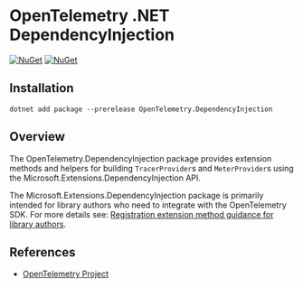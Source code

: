 # OpenTelemetry .NET DependencyInjection

[![NuGet](https://img.shields.io/nuget/v/OpenTelemetry.DependencyInjection.svg)](https://www.nuget.org/packages/OpenTelemetry.DependencyInjection)
[![NuGet](https://img.shields.io/nuget/dt/OpenTelemetry.DependencyInjection.svg)](https://www.nuget.org/packages/OpenTelemetry.DependencyInjection)

## Installation

```shell
dotnet add package --prerelease OpenTelemetry.DependencyInjection
```

## Overview

The OpenTelemetry.DependencyInjection package provides extension methods and
helpers for building `TracerProvider`s and `MeterProvider`s using the
Microsoft.Extensions.DependencyInjection API.

The Microsoft.Extensions.DependencyInjection package is primarily intended for
library authors who need to integrate with the OpenTelemetry SDK. For more
details see: [Registration extension method guidance for library
authors](../../docs/trace/extending-the-sdk/README.md#registration-extension-method-guidance-for-library-authors).

## References

* [OpenTelemetry Project](https://opentelemetry.io/)
